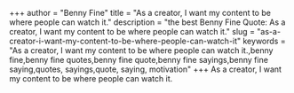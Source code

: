 +++
author = "Benny Fine"
title = "As a creator, I want my content to be where people can watch it."
description = "the best Benny Fine Quote: As a creator, I want my content to be where people can watch it."
slug = "as-a-creator-i-want-my-content-to-be-where-people-can-watch-it"
keywords = "As a creator, I want my content to be where people can watch it.,benny fine,benny fine quotes,benny fine quote,benny fine sayings,benny fine saying,quotes, sayings,quote, saying, motivation"
+++
As a creator, I want my content to be where people can watch it.
